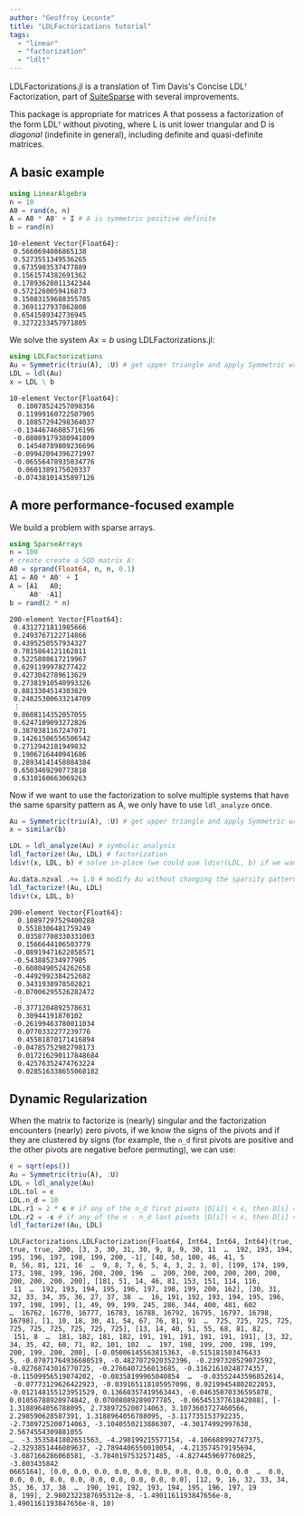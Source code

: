 ```yaml
---
author: "Geoffroy Leconte"
title: "LDLFactorizations tutorial"
tags:
  - "linear"
  - "factorization"
  - "ldlt"
---
```



LDLFactorizations.jl is a translation of Tim Davis's Concise LDLᵀ Factorization, part of [SuiteSparse](http://faculty.cse.tamu.edu/davis/suitesparse.html) with several improvements.

This package is appropriate for matrices A that possess a factorization of the
form LDLᵀ without pivoting, where L is unit lower triangular and D is *diagonal* (indefinite in general), including definite and quasi-definite matrices.

## A basic example

```julia
using LinearAlgebra
n = 10
A0 = rand(n, n)
A = A0 * A0' + I # A is symmetric positive definite
b = rand(n)
```

```
10-element Vector{Float64}:
 0.5660694086865138
 0.5273551349536265
 0.6735903537477889
 0.1561574382691362
 0.17893628011342344
 0.5721260059416873
 0.15083159688355785
 0.3691127937862808
 0.6541589342736945
 0.3272233457971805
```





We solve the system $A x = b$ using LDLFactorizations.jl:

```julia
using LDLFactorizations
Au = Symmetric(triu(A), :U) # get upper triangle and apply Symmetric wrapper
LDL = ldl(Au)
x = LDL \ b
```

```
10-element Vector{Float64}:
  0.10078524257098356
  0.11999160722507905
  0.10857294298364037
 -0.13446746085716196
 -0.08089179380941809
  0.14540789809236696
 -0.09942094396271997
 -0.06556478935034776
  0.0601389175020337
 -0.07438101435897126
```





## A more performance-focused example

We build a problem with sparse arrays.

```julia
using SparseArrays
n = 100
# create create a SQD matrix A:
A0 = sprand(Float64, n, n, 0.1)
A1 = A0 * A0' + I
A = [A1   A0;
     A0' -A1]
b = rand(2 * n)
```

```
200-element Vector{Float64}:
 0.4312721811985666
 0.2493767122714866
 0.4395250557934327
 0.7815864121162811
 0.5225808617219967
 0.6291199978277422
 0.4273042789613629
 0.27381910540993326
 0.8813304514303829
 0.24825300633214709
 ⋮
 0.8608114352057055
 0.6247109093272826
 0.3870381167247071
 0.14261506556506542
 0.2712942181949832
 0.1906716440941686
 0.28934141458084384
 0.6503469290773818
 0.6310160663069263
```





Now if we want to use the factorization to solve multiple systems that have 
the same sparsity pattern as A, we only have to use `ldl_analyze` once.

```julia
Au = Symmetric(triu(A), :U) # get upper triangle and apply Symmetric wrapper
x = similar(b)

LDL = ldl_analyze(Au) # symbolic analysis
ldl_factorize!(Au, LDL) # factorization
ldiv!(x, LDL, b) # solve in-place (we could use ldiv!(LDL, b) if we want to overwrite b)

Au.data.nzval .+= 1.0 # modify Au without changing the sparsity pattern
ldl_factorize!(Au, LDL) 
ldiv!(x, LDL, b)
```

```
200-element Vector{Float64}:
  0.10897297529400288
  0.5518306481759249
  0.03587708330331003
  0.1566644106503779
 -0.08919471622858571
 -0.543885234977905
 -0.6080490524262658
 -0.4492992384252682
  0.3431938978502821
 -0.07006295526282472
  ⋮
 -0.3771204892578631
  0.30944191870102
 -0.26199463780011034
  0.0770332277239776
  0.45581870171416894
 -0.04785752982798173
  0.017216290117848684
  0.42576352474763224
  0.028516338655068182
```





## Dynamic Regularization

When the matrix to factorize is (nearly) singular and the factorization encounters (nearly) zero pivots, 
if we know the signs of the pivots and if they are clustered by signs (for example, the 
`n_d` first pivots are positive and the other pivots are negative before permuting), we can use:

```julia
ϵ = sqrt(eps())
Au = Symmetric(triu(A), :U)
LDL = ldl_analyze(Au)
LDL.tol = ϵ
LDL.n_d = 10
LDL.r1 = 2 * ϵ # if any of the n_d first pivots |D[i]| < ϵ, then D[i] = sign(LDL.r1) * max(abs(D[i] + LDL.r1), abs(LDL.r1))
LDL.r2 = -ϵ # if any of the n - n_d last pivots |D[i]| < ϵ, then D[i] = sign(LDL.r2) * max(abs(D[i] + LDL.r2), abs(LDL.r2))
ldl_factorize!(Au, LDL)
```

```
LDLFactorizations.LDLFactorization{Float64, Int64, Int64, Int64}(true, true, true, 200, [3, 3, 30, 31, 30, 9, 8, 9, 30, 11  …  192, 193, 194, 195, 196, 197, 198, 199, 200, -1], [48, 50, 100, 46, 41, 5
8, 56, 81, 121, 16  …  9, 8, 7, 6, 5, 4, 3, 2, 1, 0], [199, 174, 199, 173, 198, 199, 196, 200, 200, 196  …  200, 200, 200, 200, 200, 200, 200, 200, 200, 200], [181, 51, 14, 46, 81, 153, 151, 114, 116,
 11  …  192, 193, 194, 195, 196, 197, 198, 199, 200, 162], [30, 31, 32, 33, 34, 35, 36, 27, 37, 38  …  16, 191, 192, 193, 194, 195, 196, 197, 198, 199], [1, 49, 99, 199, 245, 286, 344, 400, 481, 602  
…  16762, 16770, 16777, 16783, 16788, 16792, 16795, 16797, 16798, 16798], [1, 10, 18, 30, 41, 54, 67, 76, 81, 91  …  725, 725, 725, 725, 725, 725, 725, 725, 725, 725], [13, 14, 40, 51, 55, 68, 81, 82,
 151, 8  …  181, 182, 181, 182, 191, 191, 191, 191, 191, 191], [3, 32, 34, 35, 42, 60, 71, 82, 101, 102  …  197, 198, 199, 200, 198, 199, 200, 199, 200, 200], [-0.05006145563815363, -0.515181503476433
5, -0.07071764936680519, -0.4827072920352396, -0.2397320529072592, -0.02768743016770725, -0.2766407256013685, -0.31621610248774357, -0.11509956519874202, -0.08358199965040854  …  -0.03552443596852614,
 -0.07773129626422923, -0.039165118105957096, 0.02199454802822853, -0.012148155123951529, 0.13660357419563443, -0.04635070336595878, 0.01056788920974842, 0.07008089289077785, -0.06545137761842088], [-
1.3188964056788095, 2.7389725200714063, 3.1073603727460566, 2.298590628587391, 1.3188964056788095, -3.117735153792235, -2.7389725200714063, -3.1040550213886307, -4.30174992997638, 2.5674554309881055  
…  -3.3535841802651563, -4.298199215577154, -4.106688992747375, -2.3293851446089637, -2.7894406550010054, -4.213574579195694, -3.087166286068581, -3.7840197532571485, -4.8274459697760825, -3.803435842
0665164], [0.0, 0.0, 0.0, 0.0, 0.0, 0.0, 0.0, 0.0, 0.0, 0.0  …  0.0, 0.0, 0.0, 0.0, 0.0, 0.0, 0.0, 0.0, 0.0, 0.0], [12, 9, 16, 32, 33, 34, 35, 36, 37, 38  …  190, 191, 192, 193, 194, 195, 196, 197, 19
8, 199], 2.9802322387695312e-8, -1.4901161193847656e-8, 1.4901161193847656e-8, 10)
```


